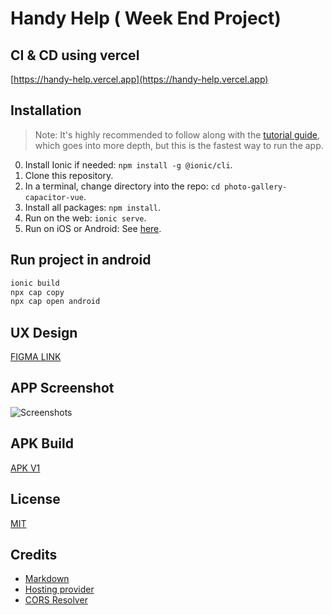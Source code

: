 # Handy Help ( Week End Project)

## CI & CD using vercel
[https://handy-help.vercel.app](https://handy-help.vercel.app)

## Installation

> Note: It's highly recommended to follow along with the [tutorial guide](https://ionicframework.com/docs/vue/your-first-app), which goes into more depth, but this is the fastest way to run the app. 

0) Install Ionic if needed: `npm install -g @ionic/cli`.
1) Clone this repository.
2) In a terminal, change directory into the repo: `cd photo-gallery-capacitor-vue`.
3) Install all packages: `npm install`.
4) Run on the web: `ionic serve`.
5) Run on iOS or Android: See [here](https://ionicframework.com/docs/building/running).

## Run project in android

```bash
ionic build
npx cap copy
npx cap open android
```
## UX Design 
[FIGMA LINK](https://www.figma.com/file/edzZnFP15ELaMUqzawfa9x/handy-help)

## APP Screenshot
![Screenshots](https://live.staticflickr.com/65535/51252270371_351b4e83aa_o.jpg "Title")

## APK Build
[APK V1](https://github.com/ktrajasekar/Handy-Help/blob/master/apk/app-v1.apk)

## License
[MIT](https://choosealicense.com/licenses/mit/)

## Credits

- [Markdown](https://www.makeareadme.com/)
- [Hosting provider](https://vercel.com)
- [CORS Resolver](https://github.com/Freeboard/thingproxy)
